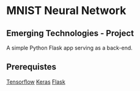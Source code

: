 # MNIST Neural Network 

## Emerging Technologies - Project

A simple Python Flask app serving as a back-end.

## Prerequistes

[Tensorflow](https://www.tensorflow.org/)
[Keras](https://keras.io)
[Flask](http://flask.pocoo.org/)

